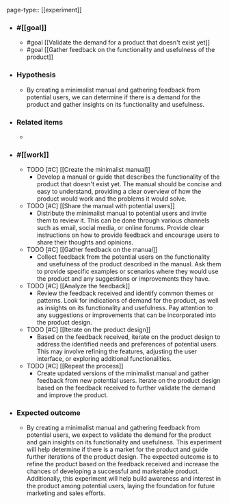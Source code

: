 page-type:: [[experiment]]



  - ### #[[goal]]
    - #goal [[Validate the demand for a product that doesn't exist yet]]
    - #goal [[Gather feedback on the functionality and usefulness of the product]]
  - ### Hypothesis
    - By creating a minimalist manual and gathering feedback from potential users, we can determine if there is a demand for the product and gather insights on its functionality and usefulness.
  - ### Related items
    - 
  - ### #[[work]]
    - TODO [#C] [[Create the minimalist manual]]
      - Develop a manual or guide that describes the functionality of the product that doesn't exist yet. The manual should be concise and easy to understand, providing a clear overview of how the product would work and the problems it would solve.
    - TODO [#C] [[Share the manual with potential users]]
      - Distribute the minimalist manual to potential users and invite them to review it. This can be done through various channels such as email, social media, or online forums. Provide clear instructions on how to provide feedback and encourage users to share their thoughts and opinions.
    - TODO [#C] [[Gather feedback on the manual]]
      - Collect feedback from the potential users on the functionality and usefulness of the product described in the manual. Ask them to provide specific examples or scenarios where they would use the product and any suggestions or improvements they have.
    - TODO [#C] [[Analyze the feedback]]
      - Review the feedback received and identify common themes or patterns. Look for indications of demand for the product, as well as insights on its functionality and usefulness. Pay attention to any suggestions or improvements that can be incorporated into the product design.
    - TODO [#C] [[Iterate on the product design]]
      - Based on the feedback received, iterate on the product design to address the identified needs and preferences of potential users. This may involve refining the features, adjusting the user interface, or exploring additional functionalities.
    - TODO [#C] [[Repeat the process]]
      - Create updated versions of the minimalist manual and gather feedback from new potential users. Iterate on the product design based on the feedback received to further validate the demand and improve the product.
  - ### Expected outcome
    - By creating a minimalist manual and gathering feedback from potential users, we expect to validate the demand for the product and gain insights on its functionality and usefulness. This experiment will help determine if there is a market for the product and guide further iterations of the product design. The expected outcome is to refine the product based on the feedback received and increase the chances of developing a successful and marketable product. Additionally, this experiment will help build awareness and interest in the product among potential users, laying the foundation for future marketing and sales efforts.











